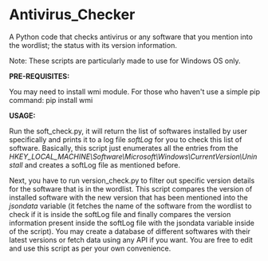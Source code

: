 # Antivirus_Checker

A Python code that checks antivirus or any software that you mention into the wordlist; the status with its version information.

Note: These scripts are particularly made to use for Windows OS only.


**PRE-REQUISITES:**

You may need to install wmi module. For those who haven't use a simple pip command: pip install wmi


**USAGE:**

Run the soft_check.py, it will return the list of softwares installed by user specifically and prints it to a log file _softLog_ for you to check this list of software.
Basically, this script just enumerates all the entries from the _HKEY_LOCAL_MACHINE\Software\Microsoft\Windows\CurrentVersion\Uninstall_ and creates a softLog file as mentioned before.

Next, you have to run version_check.py to filter out specific version details for the software that is in the wordlist.
This script compares the version of installed software with the new version that has been mentioned into the _jsondata_ variable (it fetches the name of the software from the wordlist to check if it is inside the softLog file and finally compares the version information present inside the softLog file with the jsondata variable inside of the script). You may create a database of different softwares with their latest versions or fetch data using any API if you want. You are free to edit and use this script as per your own convenience.
